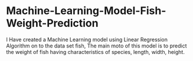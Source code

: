 # Machine-Learning-Model-Fish-Weight-Prediction
I Have created a Machine Learning model using Linear Regression Algorithm on to the data set fish, The main moto of this model is to predict the weight of fish having characteristics of species, length, width, height.
